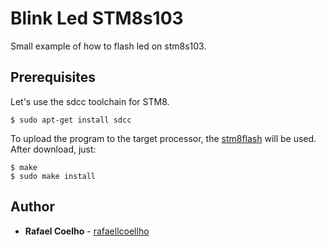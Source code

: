 # Blink Led STM8s103

Small example of how to flash led on stm8s103.

## Prerequisites

Let's use the sdcc toolchain for STM8.

```
$ sudo apt-get install sdcc
```

To upload the program to the target processor, the
[stm8flash](https://github.com/vdudouyt/stm8flash) will be used. After download, just:

```
$ make
$ sudo make install
```

## Author

* **Rafael Coelho** - [rafaellcoellho](https://github.com/rafaellcoellho)
